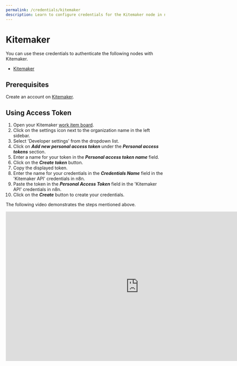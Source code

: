 ```yaml
---
permalink: /credentials/kitemaker
description: Learn to configure credentials for the Kitemaker node in n8n
---
```


# Kitemaker

You can use these credentials to authenticate the following nodes with Kitemaker.
- [Kitemaker](../../nodes-library/nodes/Kitemaker/README.md)

## Prerequisites

Create an account on [Kitemaker](https://www.kitemaker.co/).

## Using Access Token

1. Open your Kitemaker [work item board](https://toil.kitemaker.co/).
2. Click on the settings icon next to the organization name in the left sidebar.
3. Select 'Developer settings' from the dropdown list.
4. Click on ***Add new personal access token*** under the ***Personal access tokens*** section.
5. Enter a name for your token in the ***Personal access token name*** field.
6. Click on the ***Create token*** button.
7. Copy the displayed token.
8. Enter the name for your credentials in the ***Credentials Name*** field in the 'Kitemaker API' credentials in n8n.
9. Paste the token in the ***Personal Access Token*** field in the 'Kitemaker API' credentials in n8n.
10. Click on the ***Create*** button to create your credentials.

The following video demonstrates the steps mentioned above.

<div class="video-container">
    <iframe width="840" height="472.5" src="https://www.youtube.com/embed/tzimtAX8OI0" frameborder="0" allow="accelerometer; autoplay; clipboard-write; encrypted-media; gyroscope; picture-in-picture" allowfullscreen></iframe>
</div>
